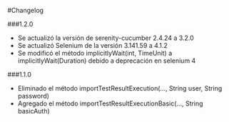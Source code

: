 #Changelog

###1.2.0
- Se actualizó la versión de serenity-cucumber 2.4.24 a 3.2.0
- Se actualizó Selenium de la versión 3.141.59 a 4.1.2
- Se modificó el método implicitlyWait(int, TimeUnit) a implicitlyWait(Duration) debido a deprecación en selenium 4

###1.1.0
- Eliminado el método importTestResultExecution(..., String user, String password)
- Agregado el método importTestResultExecutionBasic(..., String basicAuth)